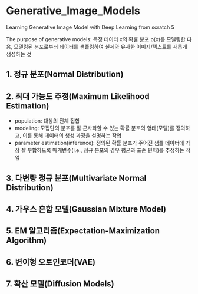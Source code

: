 # Generative_Image_Models
Learning Generative Image Model with Deep Learning from scratch 5

The purpose of generative models: 특정 데이터 x의 확률 분포 p(x)를 모델링한 다음, 모델링된 분포로부터 데이터를 샘플링하여 실제와 유사한 이미지/텍스트를 새롭게 생성하는 것

## 1. 정규 분포(Normal Distribution)

## 2. 최대 가능도 추정(Maximum Likelihood Estimation)
- population: 대상의 전체 집합
- modeling: 모집단의 분포를 잘 근사화할 수 있는 확률 분포의 형태(모델)를 정의하고, 이를 통해 데이터의 생성 과정을 설명하는 작업
- parameter estimation(inference): 정의된 확률 분포가 주어진 샘플 데이터에 가장 잘 부합하도록 매개변수(i.e., 정규 분포의 경우 평균과 표준 편차)를 추정하는 작업

## 3. 다변량 정규 분포(Multivariate Normal Distribution)

## 4. 가우스 혼합 모델(Gaussian Mixture Model)

## 5. EM 알고리즘(Expectation-Maximization Algorithm)

## 6. 변이형 오토인코더(VAE)

## 7. 확산 모델(Diffusion Models)
